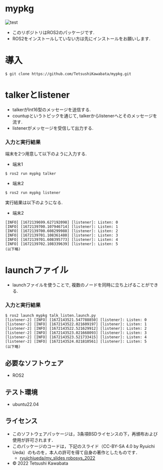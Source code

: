 # mypkg
![test](https://github.com/TetsushiKawabata/mypkg/actions/workflows/test.yml/badge.svg)  
* このリポジトリはROS2のパッケージです.
* ROS2をインストールしていない方は先にインストールをお願いします.

# 導入
```
$ git clone https://github.com/TetsushiKawabata/mypkg.git
```

# talkerとlistener
* talkerがInt16型のメッセージを送信する.
* countupというトピックを通じて, talkerからlistenerへとそのメッセージを流す.
* listenerがメッセージを受信して出力する.

### 入力と実行結果
端末を2つ用意して以下のように入力する.
* 端末1
```
$ ros2 run mypkg talker
```

* 端末2
```
$ ros2 run mypkg listener
```
  
実行結果は以下のようになる.
* 端末2
```
[INFO] [1672139699.627192098] [listener]: Listen: 0
[INFO] [1672139700.107946714] [listener]: Listen: 1
[INFO] [1672139700.608299988] [listener]: Listen: 2
[INFO] [1672139701.108361480] [listener]: Listen: 3
[INFO] [1672139701.608395773] [listener]: Listen: 4
[INFO] [1672139702.108339639] [listener]: Listen: 5
(以下略)
```

# launchファイル
* launchファイルを使うことで, 複数のノードを同時に立ち上げることができる.  

### 入力と実行結果
```
$ ros2 launch mypkg talk_listen.launch.py
[listener-2] [INFO] [1672143521.547788850] [listener]: Listen: 0
[listener-2] [INFO] [1672143522.021609197] [listener]: Listen: 1
[listener-2] [INFO] [1672143522.521629912] [listener]: Listen: 2
[listener-2] [INFO] [1672143523.021668093] [listener]: Listen: 3
[listener-2] [INFO] [1672143523.521733415] [listener]: Listen: 4
[listener-2] [INFO] [1672143524.021810561] [listener]: Listen: 5
(以下略)
```

## 必要なソフトウェア
* ROS2

## テスト環境
* ubuntu22.04

## ライセンス
* このソフトウェアパッケージは，3条項BSDライセンスの下，再頒布および使用が許可されます．
* このパッケージのコードは，下記のスライド（CC-BY-SA 4.0 by Ryuichi Ueda）のものを，本人の許可を得て自身の著作としたものです．
    * [ryuichiueda/my_slides robosys_2022](https://github.com/ryuichiueda/my_slides/tree/master/robosys_2022)
* © 2022 Tetsushi Kawabata
